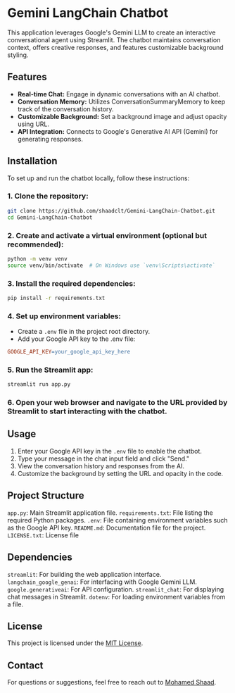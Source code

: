 # Gemini LangChain Chatbot
This application leverages Google's Gemini LLM to create an interactive conversational agent using Streamlit. The chatbot maintains conversation context, offers creative responses, and features customizable background styling.

## Features
- **Real-time Chat:** Engage in dynamic conversations with an AI chatbot.
- **Conversation Memory:** Utilizes ConversationSummaryMemory to keep track of the conversation history.
- **Customizable Background:** Set a background image and adjust opacity using URL.
- **API Integration:** Connects to Google's Generative AI API (Gemini) for generating responses.

## Installation
To set up and run the chatbot locally, follow these instructions:

### 1. Clone the repository:

```bash
git clone https://github.com/shaadclt/Gemini-LangChain-Chatbot.git
cd Gemini-LangChain-Chatbot
```

### 2. Create and activate a virtual environment (optional but recommended):

```bash
python -m venv venv
source venv/bin/activate  # On Windows use `venv\Scripts\activate`
```

### 3. Install the required dependencies:

```bash
pip install -r requirements.txt
```

### 4. Set up environment variables:

- Create a `.env` file in the project root directory.
- Add your Google API key to the .env file:

```makefile
GOOGLE_API_KEY=your_google_api_key_here
```

### 5. Run the Streamlit app:

```bash
streamlit run app.py
```

### 6. Open your web browser and navigate to the URL provided by Streamlit to start interacting with the chatbot.

## Usage
1. Enter your Google API key in the `.env` file to enable the chatbot.
2. Type your message in the chat input field and click "Send."
3. View the conversation history and responses from the AI.
4. Customize the background by setting the URL and opacity in the code.
   
## Project Structure
`app.py`: Main Streamlit application file.
`requirements.txt`: File listing the required Python packages.
`.env`: File containing environment variables such as the Google API key.
`README.md`: Documentation file for the project.
`LICENSE.txt`: License file

## Dependencies
`streamlit`: For building the web application interface.
`langchain_google_genai`: For interfacing with Google Gemini LLM.
`google.generativeai`: For API configuration.
`streamlit_chat`: For displaying chat messages in Streamlit.
`dotenv`: For loading environment variables from a file.

## License
This project is licensed under the [MIT License](LICENSE.txt).

## Contact
For questions or suggestions, feel free to reach out to [Mohamed Shaad](https://www.linkedin.com/in/mohamedshaad/).
